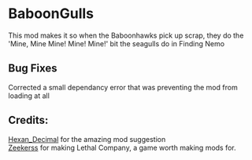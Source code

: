 # BaboonGulls

This mod makes it so when the Baboonhawks pick up scrap, they do the 'Mine, Mine Mine! Mine! Mine!' bit the seagulls do in Finding Nemo

## Bug Fixes

Corrected a small dependancy error that was preventing the mod from loading at all

## Credits:
[Hexan_Decimal](https://www.twitter.com/Hexan_Decimal) for the amazing mod suggestion  
[Zeekerss](https://www.twitter.com/ZeekerssRBLX) for making Lethal Company, a game worth making mods for.